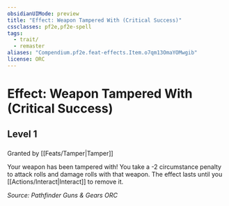 ```yaml
---
obsidianUIMode: preview
title: "Effect: Weapon Tampered With (Critical Success)"
cssclasses: pf2e,pf2e-spell
tags:
  - trait/
  - remaster
aliases: "Compendium.pf2e.feat-effects.Item.o7qm13OmaYOMwgib"
license: ORC
---
```

# Effect: Weapon Tampered With (Critical Success)
## Level 1
### 






Granted by [[Feats/Tamper|Tamper]]

Your weapon has been tampered with! You take a -2 circumstance penalty to attack rolls and damage rolls with that weapon. The effect lasts until you [[Actions/Interact|Interact]] to remove it.

*Source: Pathfinder Guns & Gears*
*ORC*